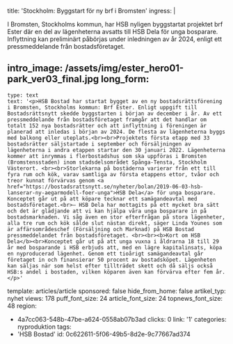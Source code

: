 title: 'Stockholm: Byggstart för ny brf i Bromsten'
ingress: |
  <p>I Bromsten, Stockholms kommun, har HSB nyligen byggstartat projektet brf Ester där en del av lägenheterna avsatts till HSB Dela för unga bosparare. Inflyttning kan preliminärt påbörjas under inledningen av år 2024, enligt ett pressmeddelande från bostadsföretaget.
  </p>
  
intro_image: /assets/img/ester_hero01-park_ver03_final.jpg
long_form:
  -
    type: text
    text: '<p>HSB Bostad har startat bygget av en ny bostadsrättsförening i Bromsten, Stockholms kommun: Brf Ester. Enligt uppgift till Bostadsrättsnytt skedde byggstarten i början av december i år. Av ett pressmeddelande från bostadsföretaget framgår att det handlar om totalt 152 nya bostadsrätter och att inflyttning i föreningen är planerad att inledas i början av 2024. De flesta av lägenheterna byggs med balkong eller uteplats.<br><br>Projektets första etapp med 33 bostadsrätter säljstartade i september och försäljningen av lägenheterna i andra etappen startar den 30 januari 2022. Lägenheterna kommer att inrymmas i flerbostadshus som ska uppföras i Bromsten (Bromstensstaden) inom stadsdelsområdet Spånga-Tensta, Stockholm Västerort. <br><br>Storlekarna på bostäderna varierar från ett till fyra rum och kök, varav samtliga av första etappens ettor, tvåor och treor kunnat förvärvas genom <a href="https://bostadsrattsnytt.se/nyheter/bolan/2019-06-03-hsb-lanserar-ny-aegarmodell-foer-unga">HSB Dela</a> för unga bosparare. Konceptet går ut på att köpare tecknar ett samägandeavtal med bostadsföretaget.<br>– HSB Dela har mottagits på ett mycket bra sätt och det är glädjande att vi kan hjälpa våra unga bosparare in på bostadsmarknaden. Vi såg även en stor efterfrågan på stora lägenheter, alla tre rum och kök sålde slut nästan direkt, säger Linda Younes som är affärsområdeschef (Försäljning och Marknad) på HSB Bostad pressmeddelandet från bostadsföretaget. <br><br><b>Kort om HSB Dela</b><br>Konceptet går ut på att unga vuxna i åldrarna 18 till 29 år med bosparande i HSB erbjuds att, med en lägre kapitalinsats, köpa en nyproducerad lägenhet. Genom ett tioårigt samägandeavtal går företaget in och finansierar 50 procent av bostadsköpet. Lägenheten kan säljas när som helst efter tillträdet skett och då säljs också HSB:s andel i bostaden, vilken köparen även kan förvärva efter fem år.</p>'
template: articles/article
sponsored: false
hide_from_home: false
artikel_typ: nyhet
views: 178
puff_font_size: 24
article_font_size: 24
topnews_font_size: 48
region:
  - 4a7cc063-548b-47be-a624-0558ab07b3ad
clicks: 0
link: '1'
categories: nyproduktion
tags:
  - 'HSB Bostad'
id: 0c622611-5f06-49b5-8d2e-9c77667ad374
